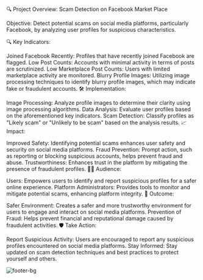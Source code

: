 🔍 Project Overview: Scam Detection on Facebook Market Place

Objective: Detect potential scams on social media platforms, particularly Facebook, by analyzing user profiles for suspicious characteristics.

🔍 Key Indicators:

Joined Facebook Recently: Profiles that have recently joined Facebook are flagged.
Low Post Counts: Accounts with minimal activity in terms of posts are scrutinized.
Low Marketplace Post Counts: Users with limited marketplace activity are monitored.
Blurry Profile Images: Utilizing image processing techniques to identify blurry profile images, which may indicate fake or fraudulent accounts.
🛠️ Implementation:

Image Processing: Analyze profile images to determine their clarity using image processing algorithms.
Data Analysis: Evaluate user profiles based on the aforementioned key indicators.
Scam Detection: Classify profiles as "Likely scam" or "Unlikely to be scam" based on the analysis results.
📈 Impact:

Improved Safety: Identifying potential scams enhances user safety and security on social media platforms.
Fraud Prevention: Prompt action, such as reporting or blocking suspicious accounts, helps prevent fraud and abuse.
Trustworthiness: Enhances trust in the platform by mitigating the presence of fraudulent profiles.
👨‍💻 Audience:

Users: Empowers users to identify and report suspicious profiles for a safer online experience.
Platform Administrators: Provides tools to monitor and mitigate potential scams, enhancing platform integrity.
🚀 Outcome:

Safer Environment: Creates a safer and more trustworthy environment for users to engage and interact on social media platforms.
Prevention of Fraud: Helps prevent financial and reputational damage caused by fraudulent activities.
🛡️ Take Action:

Report Suspicious Activity: Users are encouraged to report any suspicious profiles encountered on social media platforms.
Stay Informed: Stay updated on scam detection techniques and best practices to protect yourself and others.

![footer-bg](https://github.com/r0han01/Decision-Making-Models/assets/168735672/01a45703-f706-4c79-b8b3-b9bdb34fc8fd)


